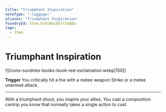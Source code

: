 ```yaml
---
title: "Triumphant Inspiration"
noteType: ":luggage:"
aliases: "Triumphant Inspiration"
foundryId: Item.bl0iMacEk7c5XQBa
tags:
  - Item
---
```


# Triumphant Inspiration
![[icons-sundries-books-book-red-exclamation.webp|150]]

**Trigger** You critically hit a foe with a melee weapon Strike or a melee unarmed attack.

* * *

With a triumphant shout, you inspire your allies. You cast a composition cantrip you know that normally takes a single action to cast.
